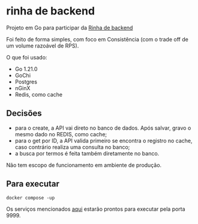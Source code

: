 # rinha de backend

Projeto em Go para participar da [Rinha de backend](https://github.com/zanfranceschi/rinha-de-backend-2023-q3/) 

Foi feito de forma simples, com foco em Consistência (com o trade off de um volume razoável de RPS).

O que foi usado:
 - Go 1.21.0
 - GoChi
 - Postgres
 - nGinX
 - Redis, como cache

 ## Decisões
  - para o create, a API vai direto no banco de dados. Após salvar, gravo o mesmo dado no REDIS, como cache;
  - para o get por ID, a API valida primeiro se encontra o registro no cache, caso contrário realiza uma consulta no banco;
  - a busca por termos é feita também diretamente no banco.

 Não tem escopo de funcionamento em ambiente de produção. 

 ## Para executar

 ```
 docker compose -up
 ```

 Os serviços mencionados [aqui](https://github.com/zanfranceschi/rinha-de-backend-2023-q3/) estarão prontos para executar pela porta 9999.